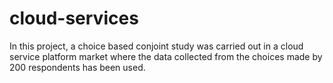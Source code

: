 # cloud-services
In this project, a choice based conjoint study was carried out in a cloud service platform market where the data collected from the choices made by 200 respondents has been used.
